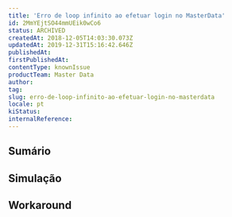 ```yaml
---
title: 'Erro de loop infinito ao efetuar login no MasterData'
id: 2MmYEjtSO44mmUEik0wCo6
status: ARCHIVED
createdAt: 2018-12-05T14:03:30.073Z
updatedAt: 2019-12-31T15:16:42.646Z
publishedAt: 
firstPublishedAt: 
contentType: knownIssue
productTeam: Master Data
author: 
tag: 
slug: erro-de-loop-infinito-ao-efetuar-login-no-masterdata
locale: pt
kiStatus: 
internalReference: 
---
```


## Sumário



## Simulação



## Workaround



